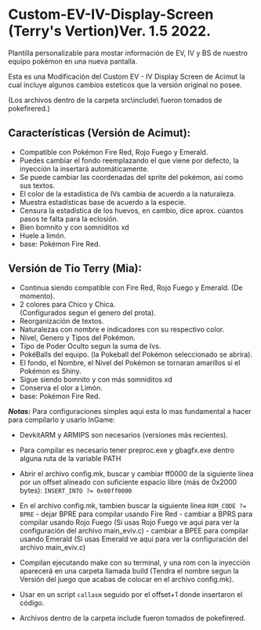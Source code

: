 # Custom-EV-IV-Display-Screen (Terry's Vertion)Ver. 1.5 2022.
 Plantilla personalizable para mostar información de EV, IV y BS de nuestro equipo pokémon en una nueva
 pantalla.

 Esta es una Modificación del Custom EV - IV Display Screen de Acimut la cual incluye algunos
 cambios esteticos que la versión original no posee.
 
(Los archivos dentro de la carpeta src\include\ fueron tomados de pokefirered.)
 
Características (Versión de Acimut):
-
+ Compatible con Pokémon Fire Red, Rojo Fuego y Emerald.
+ Puedes cambiar el fondo reemplazando el que viene por defecto, la inyección la insertará
  automáticamente.
+ Se puede cambiar las coordenadas del sprite del pokémon, así como sus textos.
+ El color de la estadística de IVs cambia de acuerdo a la naturaleza.
+ Muestra estadísticas base de acuerdo a la especie.
+ Censura la estadística de los huevos, en cambio, dice aprox. cúantos pasos te falta para la eclosión.
+ Bien bomnito y con somniditos xd
+ Huele a limón.
+ base: Pokémon Fire Red.


Versión de Tio Terry (Mia):
-
+ Continua siendo compatible con Fire Red, Rojo Fuego y Emerald.
  (De momento).
+ 2 colores para Chico y Chica.                      
  (Configurados segun el genero del prota).
+ Reorganización de textos.
+ Naturalezas con nombre e indicadores con su respectivo color.
+ Nivel, Genero y Tipos del Pokémon.
+ Tipo de Poder Oculto segun la suma de Ivs.
+ PokéBalls del equipo.
  (la Pokeball del Pokémon seleccionado se abrira).
+ El fondo, el Nombre, el Nivel del Pokémon se tornaran amarillos si el Pokémon es Shiny.
+ Sigue siendo bomnito y con más somniditos xd
+ Conserva el olor a Limón.
+ base: Pokémon Fire Red.

***Notas:***
Para configuraciones simples aqui esta lo mas fundamental a hacer para compilarlo y usarlo InGame:

- DevkitARM y ARMIPS son necesarios (versiones más recientes).

- Para compilar es necesario tener preproc.exe y gbagfx.exe dentro alguna ruta de la variable PATH

- Abrir el archivo config.mk, buscar y cambiar ff0000 de la siguiente línea por un offset alineado con 
  suficiente espacio libre (más de 0x2000 bytes):
        `INSERT_INTO ?= 0x08ff0000`
- En el archivo config.mk, tambien buscar la siguiente línea
        `ROM_CODE ?= BPRE`
        - dejar BPRE para compilar usando Fire Red
        - cambiar a BPRS para compilar usando Rojo Fuego 
        (Si usas Rojo Fuego ve aqui para ver la configuración del archivo main_eviv.c)
        - cambiar a BPEE para compilar usando Emerald
        (Si usas Emerald ve aqui para ver la configuración del archivo main_eviv.c)

- Compilan ejecutando make con su terminal, y una rom con la inyección aparecerá en una carpeta llamada
  build (Tendra el nombre segun la Versión del juego que acabas de colocar en el archivo config.mk).

- Usar en un script `callasm` seguido por el offset+1 donde insertaron el código.

- Archivos dentro de la carpeta include fueron tomados de pokefirered.


